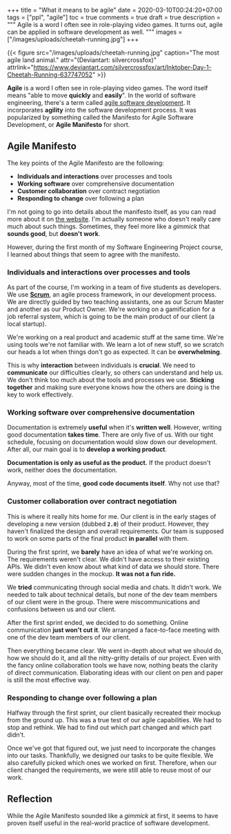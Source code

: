 +++
title = "What it means to be agile"
date = 2020-03-10T00:24:20+07:00
tags = ["ppl", "agile"]
toc = true
comments = true
draft = true
description = """
Agile is a word I often see in role-playing video games.
It turns out, agile can be applied in software development as well.
"""
images = ["/images/uploads/cheetah-running.jpg"]
+++

{{< figure src="/images/uploads/cheetah-running.jpg" caption="The most agile land animal." attr="(Deviantart: silvercrossfox)" attrlink="https://www.deviantart.com/silvercrossfox/art/Inktober-Day-1-Cheetah-Running-637747052" >}}

**Agile** is a word I often see in role-playing video games. The word itself
means "able to move **quickly** and **easily**". In the world of software
engineering, there's a term called [agile software development][agile-sd].
It incorporates **agility** into the software development process. It was
popularized by something called the Manifesto for Agile Software Development,
or **Agile Manifesto** for short.

## Agile Manifesto

The key points of the Agile Manifesto are the following:

- **Individuals and interactions** over processes and tools
- **Working software** over comprehensive documentation
- **Customer collaboration** over contract negotiation
- **Responding to change** over following a plan

I'm not going to go into details about the manifesto itself, as you can read
more about it on [the website][agile-manifesto]. I'm actually someone who
doesn't really care much about such things. Sometimes, they feel more like a
*gimmick* that **sounds good**, but **doesn't work**.

However, during the first month of my Software Engineering Project course, I
learned about things that seem to agree with the manifesto.

### **Individuals and interactions** over processes and tools

As part of the course, I'm working in a team of five students as developers.
We use [**Scrum**][scrum], an agile process framework, in our development
process. We are directly guided by two teaching assistants, one as our Scrum
Master and another as our Product Owner. We're working on a gamification for a
job referral system, which is going to be the main product of our client (a
local startup).

We're working on a real product and academic stuff at the same time. We're
using tools we're not familiar with. We learn a lot of new stuff, so we
scratch our heads a lot when things don't go as expected. It can be
**overwhelming**.

This is why **interaction** between individuals is **crucial**. We need to
**communicate** our difficulties clearly, so others can understand and help us.
We don't think too much about the tools and processes we use.
**Sticking together** and making sure everyone knows how the others are doing
is the key to work effectively.

### **Working software** over comprehensive documentation

Documentation is extremely **useful** when it's **written well**. However,
writing good documentation **takes time**. There are only five of us. With our
tight schedule, focusing on documentation would slow down our development.
After all, our main goal is to **develop a working product**.

**Documentation is only as useful as the product.** If the product doesn't work,
neither does the documentation.

Anyway, most of the time, **good code documents itself**. Why not use that?

### **Customer collaboration** over contract negotiation

This is where it really hits home for me. Our client is in the early stages of
developing a new version (dubbed **`2.0`**) of their product. However, they
haven't finalized the design and overall requirements. Our team is supposed to
work on some parts of the final product **in parallel** with them.

During the first sprint, we **barely** have an idea of what we're working on.
The requirements weren't clear. We didn't have access to their existing APIs.
We didn't even know about what kind of data we should store. There were sudden
changes in the mockup. **It was not a fun ride.**

We **tried** communicating through social media and chats. It didn't work. We
needed to talk about technical details, but none of the dev team members of our
client were in the group. There were miscommunications and confusions between
us and our client.

After the first sprint ended, we decided to do something. Online communication
**just won't cut it**. We arranged a face-to-face meeting with one of the dev
team members of our client.

Then everything became clear. We went in-depth about what we should do, how we
should do it, and all the nitty-gritty details of our project. Even with the
fancy online collaboration tools we have now, nothing beats the clarity of
direct communication. Elaborating ideas with our client on pen and paper is
still the most effective way.

### **Responding to change** over following a plan

Halfway through the first sprint, our client basically recreated their mockup
from the ground up. This was a true test of our agile capabilities. We had to
stop and rethink. We had to find out which part changed and which part didn't.

Once we've got that figured out, we just need to incorporate the changes into
our tasks. Thankfully, we designed our tasks to be quite flexible. We also
carefully picked which ones we worked on first. Therefore, when our client
changed the requirements, we were still able to reuse most of our work.

## Reflection

While the Agile Manifesto sounded like a *gimmick* at first, it seems to have
proven itself useful in the real-world practice of software development.

[agile-sd]: https://en.wikipedia.org/wiki/Agile_software_development
[agile-manifesto]: https://agilemanifesto.org
[scrum]: https://en.wikipedia.org/wiki/Scrum_(software_development)
